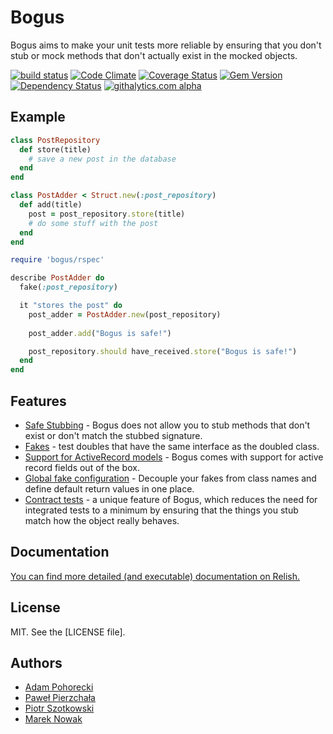# Bogus

Bogus aims to make your unit tests more reliable by ensuring that you don't stub or mock methods that don't actually exist in the mocked objects.

[![build status](https://secure.travis-ci.org/psyho/bogus.png)](http://travis-ci.org/psyho/bogus)
[![Code Climate](https://codeclimate.com/github/psyho/bogus.png)](https://codeclimate.com/github/psyho/bogus)
[![Coverage Status](https://coveralls.io/repos/psyho/bogus/badge.png?branch=master)](https://coveralls.io/r/psyho/bogus?branch=master)
[![Gem Version](https://badge.fury.io/rb/bogus.png)](http://badge.fury.io/rb/bogus)
[![Dependency Status](https://gemnasium.com/psyho/bogus.png)](https://gemnasium.com/psyho/bogus)
[![githalytics.com alpha](https://cruel-carlota.pagodabox.com/9908a24d18bc26923a8ab08c28fcc8e5 "githalytics.com")](http://githalytics.com/psyho/bogus)

## Example

```ruby
class PostRepository
  def store(title)
    # save a new post in the database
  end
end

class PostAdder < Struct.new(:post_repository)
  def add(title)
    post = post_repository.store(title)
    # do some stuff with the post
  end
end

require 'bogus/rspec'

describe PostAdder do
  fake(:post_repository)

  it "stores the post" do
    post_adder = PostAdder.new(post_repository)
    
    post_adder.add("Bogus is safe!")

    post_repository.should have_received.store("Bogus is safe!")
  end
end
```

## Features

* [Safe Stubbing][safe-stubbing] - Bogus does not allow you to stub methods that don't exist or don't match the stubbed signature.
* [Fakes][fakes] - test doubles that have the same interface as the doubled class.
* [Support for ActiveRecord models][ar-support] - Bogus comes with support for active record fields out of the box.
* [Global fake configuration][global-configuration] - Decouple your fakes from class names and define default return values in one place.
* [Contract tests][contract-tests] - a unique feature of Bogus, which reduces the need for integrated tests to a minimum by ensuring that the things you stub match how the object really behaves.

## Documentation

[You can find more detailed (and executable) documentation on Relish.][docs]

## License

MIT. See the [LICENSE file].

## Authors

* [Adam Pohorecki](http://github.com/psyho)
* [Paweł Pierzchała](http://github.com/wrozka)
* [Piotr Szotkowski](https://github.com/chastell)
* [Marek Nowak](https://github.com/yundt)

[docs]: http://www.relishapp.com/bogus/bogus/docs 

[safe-stubbing]: https://www.relishapp.com/bogus/bogus/docs/safe-stubbing
[fakes]: https://www.relishapp.com/bogus/bogus/docs/fakes
[ar-support]: https://www.relishapp.com/bogus/bogus/docs/configuration/fake-ar-attributes
[global-configuration]: https://www.relishapp.com/bogus/bogus/docs/fakes/global-fake-configuration
[contract-tests]: https://www.relishapp.com/bogus/bogus/docs/contract-tests
[license]: features/license.md
